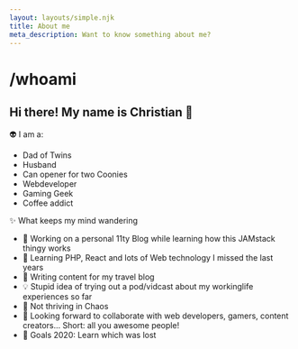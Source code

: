 ```yaml
---
layout: layouts/simple.njk
title: About me
meta_description: Want to know something about me?
---
```

# /whoami

## Hi there! My name is Christian 👋

👽 I am a:
* Dad of Twins
* Husband
* Can opener for two Coonies
* Webdeveloper
* Gaming Geek
* Coffee addict

✨ What keeps my mind wandering
*    🔭 Working on a personal 11ty Blog while learning how this JAMstack thingy works
*   🌱 Learning PHP, React and lots of Web technology I missed the last years
*   🚐 Writing content for my travel blog
*   💡 Stupid idea of trying out a pod/vidcast about my workinglife experiences so far
*   👤 Not thriving in Chaos
*   👯 Looking forward to collaborate with web developers, gamers, content creators... Short: all you awesome people!
*   🥅 Goals 2020: Learn which was lost

